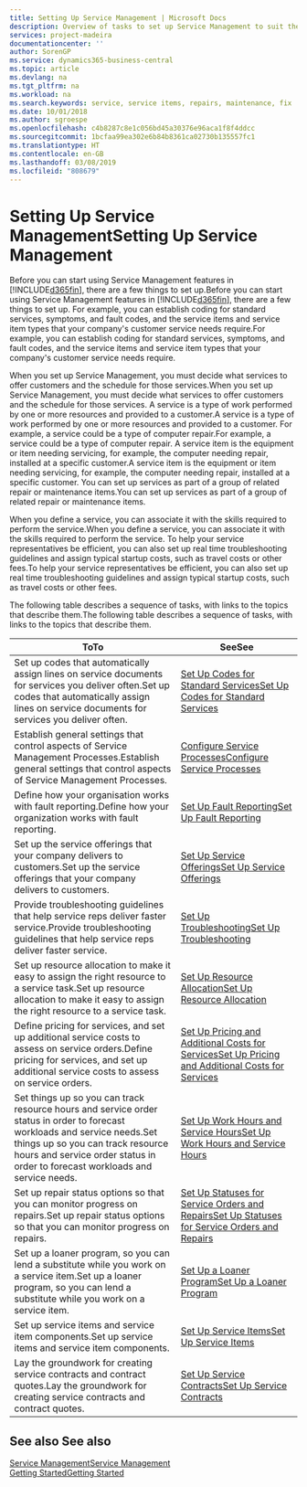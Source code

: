 ```yaml
---
title: Setting Up Service Management | Microsoft Docs
description: Overview of tasks to set up Service Management to suit the way that your organisations manages its services.
services: project-madeira
documentationcenter: ''
author: SorenGP
ms.service: dynamics365-business-central
ms.topic: article
ms.devlang: na
ms.tgt_pltfrm: na
ms.workload: na
ms.search.keywords: service, service items, repairs, maintenance, fix
ms.date: 10/01/2018
ms.author: sgroespe
ms.openlocfilehash: c4b8287c8e1c056bd45a30376e96aca1f8f4ddcc
ms.sourcegitcommit: 1bcfaa99ea302e6b84b8361ca02730b135557fc1
ms.translationtype: HT
ms.contentlocale: en-GB
ms.lasthandoff: 03/08/2019
ms.locfileid: "808679"
---
```

# <a name="setting-up-service-management"></a><span data-ttu-id="e6ff9-103">Setting Up Service Management</span><span class="sxs-lookup"><span data-stu-id="e6ff9-103">Setting Up Service Management</span></span>
<span data-ttu-id="e6ff9-104">Before you can start using Service Management features in [!INCLUDE[d365fin](includes/d365fin_md.md)], there are a few things to set up.</span><span class="sxs-lookup"><span data-stu-id="e6ff9-104">Before you can start using Service Management features in [!INCLUDE[d365fin](includes/d365fin_md.md)], there are a few things to set up.</span></span> <span data-ttu-id="e6ff9-105">For example, you can establish coding for standard services, symptoms, and fault codes, and the service items and service item types that your company's customer service needs require.</span><span class="sxs-lookup"><span data-stu-id="e6ff9-105">For example, you can establish coding for standard services, symptoms, and fault codes, and the service items and service item types that your company's customer service needs require.</span></span>  

<span data-ttu-id="e6ff9-106">When you set up Service Management, you must decide what services to offer customers and the schedule for those services.</span><span class="sxs-lookup"><span data-stu-id="e6ff9-106">When you set up Service Management, you must decide what services to offer customers and the schedule for those services.</span></span> <span data-ttu-id="e6ff9-107">A service is a type of work performed by one or more resources and provided to a customer.</span><span class="sxs-lookup"><span data-stu-id="e6ff9-107">A service is a type of work performed by one or more resources and provided to a customer.</span></span> <span data-ttu-id="e6ff9-108">For example, a service could be a type of computer repair.</span><span class="sxs-lookup"><span data-stu-id="e6ff9-108">For example, a service could be a type of computer repair.</span></span> <span data-ttu-id="e6ff9-109">A service item is the equipment or item needing servicing, for example, the computer needing repair, installed at a specific customer.</span><span class="sxs-lookup"><span data-stu-id="e6ff9-109">A service item is the equipment or item needing servicing, for example, the computer needing repair, installed at a specific customer.</span></span> <span data-ttu-id="e6ff9-110">You can set up services as part of a group of related repair or maintenance items.</span><span class="sxs-lookup"><span data-stu-id="e6ff9-110">You can set up services as part of a group of related repair or maintenance items.</span></span>  
  
<span data-ttu-id="e6ff9-111">When you define a service, you can associate it with the skills required to perform the service.</span><span class="sxs-lookup"><span data-stu-id="e6ff9-111">When you define a service, you can associate it with the skills required to perform the service.</span></span> <span data-ttu-id="e6ff9-112">To help your service representatives be efficient, you can also set up real time troubleshooting guidelines and assign typical startup costs, such as travel costs or other fees.</span><span class="sxs-lookup"><span data-stu-id="e6ff9-112">To help your service representatives be efficient, you can also set up real time troubleshooting guidelines and assign typical startup costs, such as travel costs or other fees.</span></span>  

<span data-ttu-id="e6ff9-113">The following table describes a sequence of tasks, with links to the topics that describe them.</span><span class="sxs-lookup"><span data-stu-id="e6ff9-113">The following table describes a sequence of tasks, with links to the topics that describe them.</span></span>  
  
| <span data-ttu-id="e6ff9-114">To</span><span class="sxs-lookup"><span data-stu-id="e6ff9-114">To</span></span> | <span data-ttu-id="e6ff9-115">See</span><span class="sxs-lookup"><span data-stu-id="e6ff9-115">See</span></span> |
| --- | --- |
| <span data-ttu-id="e6ff9-116">Set up codes that automatically assign lines on service documents for services you deliver often.</span><span class="sxs-lookup"><span data-stu-id="e6ff9-116">Set up codes that automatically assign lines on service documents for services you deliver often.</span></span> |[<span data-ttu-id="e6ff9-117">Set Up Codes for Standard Services</span><span class="sxs-lookup"><span data-stu-id="e6ff9-117">Set Up Codes for Standard Services</span></span>](service-how-setup-service-coding.md)|
| <span data-ttu-id="e6ff9-118">Establish general settings that control aspects of Service Management Processes.</span><span class="sxs-lookup"><span data-stu-id="e6ff9-118">Establish general settings that control aspects of Service Management Processes.</span></span>|[<span data-ttu-id="e6ff9-119">Configure Service Processes</span><span class="sxs-lookup"><span data-stu-id="e6ff9-119">Configure Service Processes</span></span>](service-setup-service-processes.md)|
| <span data-ttu-id="e6ff9-120">Define how your organisation works with fault reporting.</span><span class="sxs-lookup"><span data-stu-id="e6ff9-120">Define how your organization works with fault reporting.</span></span> |[<span data-ttu-id="e6ff9-121">Set Up Fault Reporting</span><span class="sxs-lookup"><span data-stu-id="e6ff9-121">Set Up Fault Reporting</span></span>](service-how-setup-fault-reporting.md) |
| <span data-ttu-id="e6ff9-122">Set up the service offerings that your company delivers to customers.</span><span class="sxs-lookup"><span data-stu-id="e6ff9-122">Set up the service offerings that your company delivers to customers.</span></span>|[<span data-ttu-id="e6ff9-123">Set Up Service Offerings</span><span class="sxs-lookup"><span data-stu-id="e6ff9-123">Set Up Service Offerings</span></span>](service-how-setup-service-offerings.md)|
| <span data-ttu-id="e6ff9-124">Provide troubleshooting guidelines that help service reps deliver faster service.</span><span class="sxs-lookup"><span data-stu-id="e6ff9-124">Provide troubleshooting guidelines that help service reps deliver faster service.</span></span> |[<span data-ttu-id="e6ff9-125">Set Up Troubleshooting</span><span class="sxs-lookup"><span data-stu-id="e6ff9-125">Set Up Troubleshooting</span></span>](service-how-setup-troubleshooting.md) |
| <span data-ttu-id="e6ff9-126">Set up resource allocation to make it easy to assign the right resource to a service task.</span><span class="sxs-lookup"><span data-stu-id="e6ff9-126">Set up resource allocation to make it easy to assign the right resource to a service task.</span></span> |[<span data-ttu-id="e6ff9-127">Set Up Resource Allocation</span><span class="sxs-lookup"><span data-stu-id="e6ff9-127">Set Up Resource Allocation</span></span>](service-how-setup-resource-allocation.md) |
| <span data-ttu-id="e6ff9-128">Define pricing for services, and set up additional service costs to assess on service orders.</span><span class="sxs-lookup"><span data-stu-id="e6ff9-128">Define pricing for services, and set up additional service costs to assess on service orders.</span></span> |[<span data-ttu-id="e6ff9-129">Set Up Pricing and Additional Costs for Services</span><span class="sxs-lookup"><span data-stu-id="e6ff9-129">Set Up Pricing and Additional Costs for Services</span></span>](service-how-setup-service-costs-pricing.md)|
| <span data-ttu-id="e6ff9-130">Set things up so you can track resource hours and service order status in order to forecast workloads and service needs.</span><span class="sxs-lookup"><span data-stu-id="e6ff9-130">Set things up so you can track resource hours and service order status in order to forecast workloads and service needs.</span></span>|[<span data-ttu-id="e6ff9-131">Set Up Work Hours and Service Hours</span><span class="sxs-lookup"><span data-stu-id="e6ff9-131">Set Up Work Hours and Service Hours</span></span>](service-how-setup-work-service-hours.md)|
| <span data-ttu-id="e6ff9-132">Set up repair status options so that you can monitor progress on repairs.</span><span class="sxs-lookup"><span data-stu-id="e6ff9-132">Set up repair status options so that you can monitor progress on repairs.</span></span> | [<span data-ttu-id="e6ff9-133">Set Up Statuses for Service Orders and Repairs</span><span class="sxs-lookup"><span data-stu-id="e6ff9-133">Set Up Statuses for Service Orders and Repairs</span></span>](service-order-repair-status.md)|
| <span data-ttu-id="e6ff9-134">Set up a loaner program, so you can lend a substitute while you work on a service item.</span><span class="sxs-lookup"><span data-stu-id="e6ff9-134">Set up a loaner program, so you can lend a substitute while you work on a service item.</span></span> |[<span data-ttu-id="e6ff9-135">Set Up a Loaner Program</span><span class="sxs-lookup"><span data-stu-id="e6ff9-135">Set Up a Loaner Program</span></span>](service-how-setup-loaner-program.md) |
| <span data-ttu-id="e6ff9-136">Set up service items and service item components.</span><span class="sxs-lookup"><span data-stu-id="e6ff9-136">Set up service items and service item components.</span></span> |[<span data-ttu-id="e6ff9-137">Set Up Service Items</span><span class="sxs-lookup"><span data-stu-id="e6ff9-137">Set Up Service Items</span></span>](service-how-setup-service-items.md) |
| <span data-ttu-id="e6ff9-138">Lay the groundwork for creating service contracts and contract quotes.</span><span class="sxs-lookup"><span data-stu-id="e6ff9-138">Lay the groundwork for creating service contracts and contract quotes.</span></span> |[<span data-ttu-id="e6ff9-139">Set Up Service Contracts</span><span class="sxs-lookup"><span data-stu-id="e6ff9-139">Set Up Service Contracts</span></span>](service-how-setup-service-contracts.md) |

## <a name="see-also"></a><span data-ttu-id="e6ff9-140">See also </span><span class="sxs-lookup"><span data-stu-id="e6ff9-140">See also</span></span>
[<span data-ttu-id="e6ff9-141">Service Management</span><span class="sxs-lookup"><span data-stu-id="e6ff9-141">Service Management</span></span>](service-service.md)  
[<span data-ttu-id="e6ff9-142">Getting Started</span><span class="sxs-lookup"><span data-stu-id="e6ff9-142">Getting Started</span></span>](product-get-started.md)  
